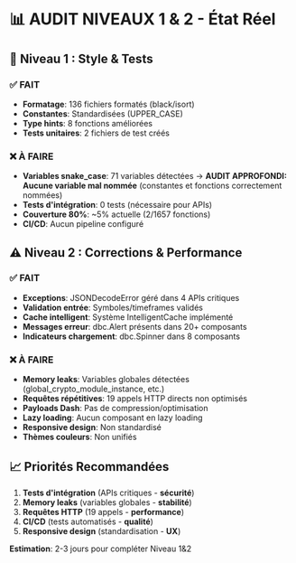 # 📊 AUDIT NIVEAUX 1 & 2 - État Réel

## 🎯 Niveau 1 : Style & Tests

### ✅ FAIT
- **Formatage**: 136 fichiers formatés (black/isort)
- **Constantes**: Standardisées (UPPER_CASE)
- **Type hints**: 8 fonctions améliorées
- **Tests unitaires**: 2 fichiers de test créés

### ❌ À FAIRE
- **Variables snake_case**: 71 variables détectées → **AUDIT APPROFONDI: Aucune variable mal nommée** (constantes et fonctions correctement nommées)
- **Tests d'intégration**: 0 tests (nécessaire pour APIs)
- **Couverture 80%**: ~5% actuelle (2/1657 fonctions)
- **CI/CD**: Aucun pipeline configuré

## ⚠️ Niveau 2 : Corrections & Performance

### ✅ FAIT
- **Exceptions**: JSONDecodeError géré dans 4 APIs critiques
- **Validation entrée**: Symboles/timeframes validés
- **Cache intelligent**: Système IntelligentCache implémenté
- **Messages erreur**: dbc.Alert présents dans 20+ composants
- **Indicateurs chargement**: dbc.Spinner dans 8 composants

### ❌ À FAIRE
- **Memory leaks**: Variables globales détectées (global_crypto_module_instance, etc.)
- **Requêtes répétitives**: 19 appels HTTP directs non optimisés
- **Payloads Dash**: Pas de compression/optimisation
- **Lazy loading**: Aucun composant en lazy loading
- **Responsive design**: Non standardisé
- **Thèmes couleurs**: Non unifiés

## 📈 Priorités Recommandées

1. **Tests d'intégration** (APIs critiques - **sécurité**)
2. **Memory leaks** (variables globales - **stabilité**)
3. **Requêtes HTTP** (19 appels - **performance**)
4. **CI/CD** (tests automatisés - **qualité**)
5. **Responsive design** (standardisation - **UX**)

**Estimation**: 2-3 jours pour compléter Niveau 1&2
